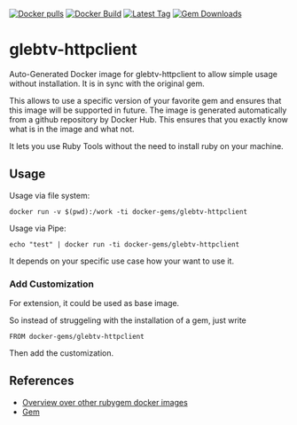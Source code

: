 [![Docker pulls](https://img.shields.io/docker/pulls/rubygem/glebtv-httpclient.svg)](https://hub.docker.com/r/rubygem/glebtv-httpclient/)
[![Docker Build](https://img.shields.io/docker/automated/rubygem/glebtv-httpclient.svg)](https://hub.docker.com/r/rubygem/glebtv-httpclient/)
[![Latest Tag](https://img.shields.io/github/tag/docker-rubygem/glebtv-httpclient.svg)](https://hub.docker.com/r/rubygem/glebtv-httpclient/)
[![Gem Downloads](https://img.shields.io/gem/dt/glebtv-httpclient.svg)](https://rubygems.org/gems/glebtv-httpclient/)
# glebtv-httpclient

Auto-Generated Docker image for glebtv-httpclient to allow simple usage without installation.
It is in sync with the original gem.

This allows to use a specific version of your favorite gem and ensures that this image will be supported in future.
The image is generated automatically from a github repository by Docker Hub.
This ensures that you exactly know what is in the image and what not.

It lets you use Ruby Tools without the need to install ruby on your machine.

## Usage

Usage via file system:

`docker run -v $(pwd):/work -ti docker-gems/glebtv-httpclient`

Usage via Pipe:

`echo "test" | docker run -ti docker-gems/glebtv-httpclient`

It depends on your specific use case how your want to use it.

### Add Customization

For extension, it could be used as base image.

So instead of struggeling with the installation of a gem, just write

`FROM docker-gems/glebtv-httpclient`

Then add the customization.

## References

 - [Overview over other rubygem docker images](https://github.com/thinkbot/docker-rubygem)
 - [Gem](https://rubygems.org/gems/glebtv-httpclient/)
